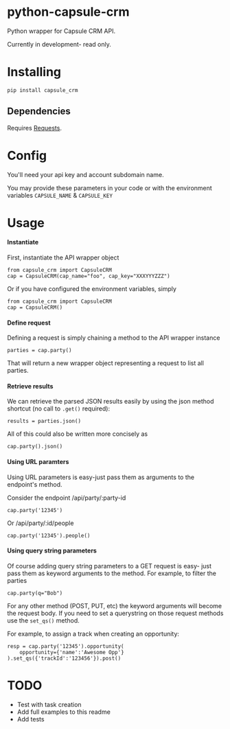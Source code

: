 python-capsule-crm
==================

Python wrapper for Capsule CRM API.

Currently in development- read only.


Installing
==========

`pip install capsule_crm`

Dependencies
------------

Requires [Requests](http://docs.python-requests.org/en/latest/).


Config
======

You'll need your api key and account subdomain name.

You may provide these parameters in your code or with the environment variables
`CAPSULE_NAME` &amp; `CAPSULE_KEY`


Usage
=====

#### Instantiate ####

First, instantiate the API wrapper object

    from capsule_crm import CapsuleCRM
    cap = CapsuleCRM(cap_name="foo", cap_key="XXXYYYZZZ")

Or if you have configured the environment variables, simply

    from capsule_crm import CapsuleCRM
    cap = CapsuleCRM()

#### Define request ####

Defining a request is simply chaining a method to the API wrapper instance

    parties = cap.party()

That will return a new wrapper object representing a request to list all parties.

#### Retrieve results ####

We can retrieve the parsed JSON results easily by using the json method shortcut (no call to `.get()` required):

    results = parties.json()

All of this could also be written more concisely as

    cap.party().json()

#### Using URL paramters ####

Using URL parameters is easy-just pass them as arguments to the endpoint's method.

Consider the endpoint /api/party/:party-id

    cap.party('12345')

Or /api/party/:id/people

    cap.party('12345').people()

#### Using query string parameters ####

Of course adding query string parameters to a GET request is easy- just pass them as keyword arguments
to the method. For example, to filter the parties

    cap.party(q="Bob")

For any other method (POST, PUT, etc) the keyword arguments will become the request
body. If you need to set a querystring on those request methods use the `set_qs()` method.

For example, to assign a track when creating an opportunity:

    resp = cap.party('12345').opportunity(
        opportunity={'name':'Awesome Opp'}
    ).set_qs({'trackId':'123456'}).post()




TODO
====

 + Test with task creation
 + Add full examples to this readme
 + Add tests

